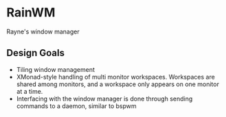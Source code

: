 # RainWM
Rayne's window manager

## Design Goals
* Tiling window management
* XMonad-style handling of multi monitor workspaces. Workspaces are shared among monitors, and a workspace only appears on one monitor at a time.
* Interfacing with the window manager is done through sending commands to a daemon, similar to bspwm
